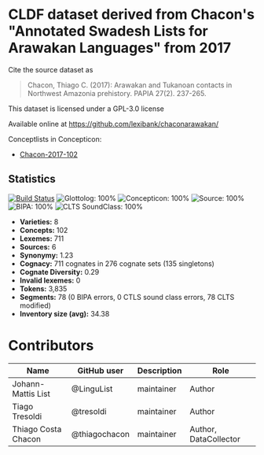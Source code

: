 # CLDF dataset derived from Chacon's "Annotated Swadesh Lists for Arawakan Languages" from 2017

Cite the source dataset as

> Chacon, Thiago C. (2017): Arawakan and Tukanoan contacts in Northwest Amazonia prehistory. PAPIA 27(2). 237-265.

This dataset is licensed under a GPL-3.0 license

Available online at https://github.com/lexibank/chaconarawakan/


Conceptlists in Concepticon:
- [Chacon-2017-102](https://concepticon.clld.org/contributions/Chacon-2017-102)
## Statistics


[![Build Status](https://travis-ci.org/lexibank/chaconarawakan.svg?branch=master)](https://travis-ci.org/lexibank/chaconarawakan)
![Glottolog: 100%](https://img.shields.io/badge/Glottolog-100%25-brightgreen.svg "Glottolog: 100%")
![Concepticon: 100%](https://img.shields.io/badge/Concepticon-100%25-brightgreen.svg "Concepticon: 100%")
![Source: 100%](https://img.shields.io/badge/Source-100%25-brightgreen.svg "Source: 100%")
![BIPA: 100%](https://img.shields.io/badge/BIPA-100%25-brightgreen.svg "BIPA: 100%")
![CLTS SoundClass: 100%](https://img.shields.io/badge/CLTS%20SoundClass-100%25-brightgreen.svg "CLTS SoundClass: 100%")

- **Varieties:** 8
- **Concepts:** 102
- **Lexemes:** 711
- **Sources:** 6
- **Synonymy:** 1.23
- **Cognacy:** 711 cognates in 276 cognate sets (135 singletons)
- **Cognate Diversity:** 0.29
- **Invalid lexemes:** 0
- **Tokens:** 3,835
- **Segments:** 78 (0 BIPA errors, 0 CTLS sound class errors, 78 CLTS modified)
- **Inventory size (avg):** 34.38

# Contributors

Name | GitHub user | Description | Role
--- | --- | --- | ---
Johann-Mattis List | @LinguList | maintainer | Author
Tiago Tresoldi | @tresoldi | maintainer | Author
Thiago Costa Chacon | @thiagochacon | maintainer | Author, DataCollector


